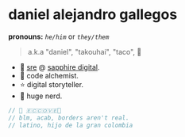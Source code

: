 
# daniel alejandro gallegos
**pronouns:** *`he/him`* or *`they/them`*
> a.k.a "daniel", "takouhai", "taco", 🌮

* 💎 [sre](https://en.wikipedia.org/wiki/Site_reliability_engineering) @ [sapphire digital](https://getsapphire.com).
* 🔮 code alchemist.
* ⭐ digital storyteller.
* 💚 huge nerd.

```js
// 🌹 🇪🇨🇨🇴🇻🇪🌹
// blm, acab, borders aren't real.
// latino, hijo de la gran colombia
```

